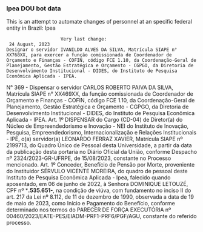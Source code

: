  ### Ipea DOU bot data
 This is an attempt to automate changes of personnel at an specific federal entity in Brazil: Ipea
 
                        Very last change: 
 	 24 August, 2023
	Designar o servidor IVANILDO ALVES DA SILVA, Matrícula SIAPE n° XX768XX, para exercer a função comissionada de Coordenador de Orçamento e Finanças - COFIN, código FCE 1.10, da Coordenação-Geral de Planejamento, Gestão Estratégica e Orçamento - CGPGO, da Diretoria de Desenvolvimento Institucional - DIDES, do Instituto de Pesquisa Econômica Aplicada - IPEA.
N° 369 - Dispensar o servidor CARLOS ROBERTO PAIVA DA SILVA, Matrícula SIAPE n° XX469XX, da função comissionada de Coordenador de Orçamento e Finanças - COFIN, código FCE 1.10, da Coordenação-Geral de Planejamento, Gestão Estratégica e Orçamento - CGPGO, da Diretoria de Desenvolvimento Institucional - DIDES, do Instituto de Pesquisa Econômica Aplicada - IPEA.
Art. 1º DISPENSAR do Cargo (CD-04) de Diretor(a) do Núcleo de Empreendedorismo e Inovação - NEI do Instituto de Inovação, Pesquisa, Empreendedorismo, Internacionalização e Relações Institucionais - IPÊ, o(a) servidor(a) LEONARDO FERRAZ XAVIER, Matrícula SIAPE nº 2199713, do Quadro Único de Pessoal desta Universidade, a partir da data da publicação desta portaria no Diário Oficial da União, conforme Despacho nº 2324/2023-GR-UFRPE, de 15/08/2023, constante no Processo mencionado.
Art. 1º Conceder, Benefício de Pensão por Morte, proveniente do Instituidor SÉRVULO VICENTE MOREIRA, do quadro de pessoal deste Instituto de Pesquisa Econômica Aplicada - Ipea, falecido quando aposentado, em 06 de junho de 2022, à Senhora DOMINIQUE LETOUZÉ, CPF nº ***.535.651-**, na condição de viúva, com fundamento no inciso II do art. 217 da Lei nº 8.112, de 11 de dezembro de 1990, observada a data de 19 de maio de 2023, como Início e Pagamento do Benefício, conforme determinado nos termos do PARECER DE FORÇA EXECUTÓRIA nº 00460/2023/EATE-PES/EIADM-PRF1-PRF6/PGF/AGU, constante do referido processo.
